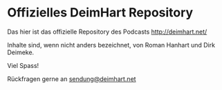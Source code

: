 Offizielles DeimHart Repository
===============================

Das hier ist das offizielle Repository des Podcasts <http://deimhart.net/>

Inhalte sind, wenn nicht anders bezeichnet, von Roman Hanhart und Dirk Deimeke.

Viel Spass!

Rückfragen gerne an <sendung@deimhart.net>
